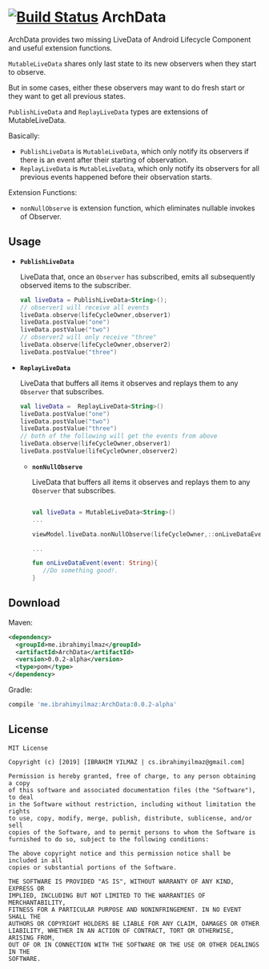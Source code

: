 [![Build Status](https://travis-ci.org/ibrahimyilmaz/ArchData.svg?branch=master)](https://travis-ci.org/ibrahimyilmaz/ArchData)
ArchData
=======

ArchData provides two missing LiveData of Android Lifecycle Component and useful extension functions.

`MutableLiveData` shares only last state to its new observers when they start to observe.

But in some cases, either these observers may want to do fresh start or they want to get all previous states.

`PublishLiveData` and `ReplayLiveData` types are extensions of MutableLiveData.

Basically:

* `PublishLiveData` is `MutableLiveData`, which only notify its observers if there is an event after their starting of observation.
* `ReplayLiveData` is `MutableLiveData`, which only notify its observers for all previous events happened before their observation starts.

Extension Functions:

* `nonNullObserve` is extension function, which eliminates nullable invokes of Observer.


Usage
-----

 *  **`PublishLiveData`**

    LiveData that, once an `Observer` has subscribed, emits all subsequently observed items to the
    subscriber.

    ```kotlin
    val liveData = PublishLiveData<String>();
    // observer1 will receive all events
    liveData.observe(lifeCycleOwner,observer1)
    liveData.postValue("one")
    liveData.postValue("two")
    // observer2 will only receive "three"
    liveData.observe(lifeCycleOwner,observer2)
    liveData.postValue("three")
    ```

 *  **`ReplayLiveData`**

    LiveData that buffers all items it observes and replays them to any `Observer` that subscribes.

    ```kotlin
    val liveData =  ReplayLiveData<String>()
    liveData.postValue("one")
    liveData.postValue("two")
    liveData.postValue("three")
    // both of the following will get the events from above
    liveData.observe(lifeCycleOwner,observer1)
    liveData.postValue(lifeCycleOwner,observer2)
    ```
    
    *  **`nonNullObserve`**
    
        LiveData that buffers all items it observes and replays them to any `Observer` that subscribes.
    
        ```kotlin
        
        val liveData = MutableLiveData<String>()
        ...
 
        viewModel.liveData.nonNullObserve(lifeCycleOwner,::onLiveDataEvent)
        
        ...
 
        fun onLiveDataEvent(event: String){
           //Do something good!.
        }
 
        ```

Download
--------

Maven:
```xml
<dependency>
  <groupId>me.ibrahimyilmaz</groupId>
  <artifactId>ArchData</artifactId>
  <version>0.0.2-alpha</version>
  <type>pom</type>
</dependency>
```
Gradle:
```groovy
compile 'me.ibrahimyilmaz:ArchData:0.0.2-alpha'
```

License
-------

    MIT License

    Copyright (c) [2019] [IBRAHIM YILMAZ | cs.ibrahimyilmaz@gmail.com]

    Permission is hereby granted, free of charge, to any person obtaining a copy
    of this software and associated documentation files (the "Software"), to deal
    in the Software without restriction, including without limitation the rights
    to use, copy, modify, merge, publish, distribute, sublicense, and/or sell
    copies of the Software, and to permit persons to whom the Software is
    furnished to do so, subject to the following conditions:

    The above copyright notice and this permission notice shall be included in all
    copies or substantial portions of the Software.

    THE SOFTWARE IS PROVIDED "AS IS", WITHOUT WARRANTY OF ANY KIND, EXPRESS OR
    IMPLIED, INCLUDING BUT NOT LIMITED TO THE WARRANTIES OF MERCHANTABILITY,
    FITNESS FOR A PARTICULAR PURPOSE AND NONINFRINGEMENT. IN NO EVENT SHALL THE
    AUTHORS OR COPYRIGHT HOLDERS BE LIABLE FOR ANY CLAIM, DAMAGES OR OTHER
    LIABILITY, WHETHER IN AN ACTION OF CONTRACT, TORT OR OTHERWISE, ARISING FROM,
    OUT OF OR IN CONNECTION WITH THE SOFTWARE OR THE USE OR OTHER DEALINGS IN THE
    SOFTWARE.
